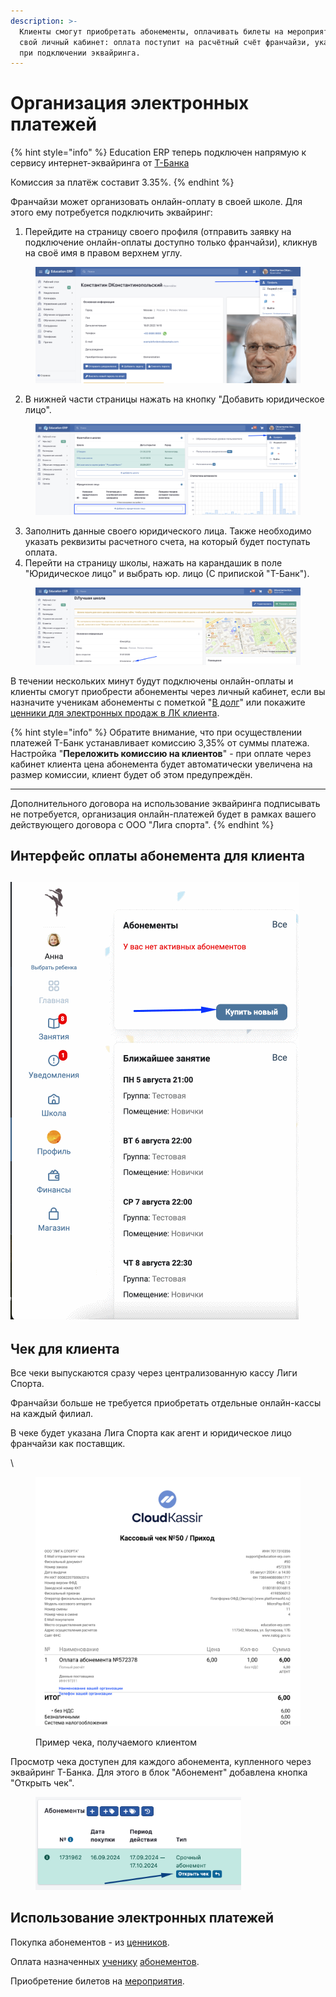 ```yaml
---
description: >-
  Клиенты смогут приобретать абонементы, оплачивать билеты на мероприятия через
  свой личный кабинет: оплата поступит на расчётный счёт франчайзи, указанный
  при подключении эквайринга.
---
```


# Организация электронных платежей

{% hint style="info" %}
Education ERP теперь подключен напрямую к сервису интернет-эквайринга от [Т-Банка](https://www.tbank.ru/)

Комиссия за платёж составит 3.35%.
{% endhint %}

Франчайзи может организовать онлайн-оплату в своей школе. Для этого ему потребуется подключить эквайринг:

1. Перейдите на страницу своего профиля (отправить заявку на подключение онлайн-оплаты доступно только франчайзи), кликнув на своё имя в правом верхнем углу.

<figure><img src="../.gitbook/assets/image (78).png" alt=""><figcaption></figcaption></figure>

2. В нижней части страницы  нажать на кнопку "Добавить юридическое лицо".

<figure><img src="../.gitbook/assets/image (5) (1) (1) (1) (1).png" alt=""><figcaption></figcaption></figure>

3. Заполнить данные своего юридического лица. Также необходимо указать реквизиты расчетного счета, на который будет поступать оплата.
4. &#x20;Перейти на страницу школы, нажать на карандашик в поле "Юридическое лицо"  и выбрать юр. лицо (С припиской "Т-Банк").

<figure><img src="../.gitbook/assets/image (1) (1) (1) (1) (1) (1) (1) (1).png" alt=""><figcaption></figcaption></figure>

В течении нескольких минут будут подключены онлайн-оплаты и клиенты смогут приобрести абонементы через личный кабинет, если вы назначите ученикам абонементы с пометкой "[В долг](../nachalo-raboty/shkola/abonementy/dobavlenie-abonementov/abonementy-v-dolg.md)" или покажите [ценники для электронных продаж в ЛК клиента](../abonementy/cenniki/).

{% hint style="info" %}
Обратите внимание, что при осуществлении платежей T-Банк устанавливает комиссию 3,35% от суммы платежа.\
Настройка "**Переложить комиссию на клиентов**" - при оплате через кабинет клиента цена абонемента будет автоматически увеличена на размер комиссии, клиент будет об этом предупреждён.&#x20;

***

Дополнительного договора на использование эквайринга подписывать не потребуется, организация онлайн-платежей будет в рамках вашего действующего договора с ООО "Лига спорта".
{% endhint %}

## Интерфейс оплаты абонемента для клиента

## ![](../.gitbook/assets/оплата.gif)



## Чек для клиента

Все чеки выпускаются сразу через централизованную кассу Лиги Спорта.&#x20;

Франчайзи больше не требуется приобретать отдельные онлайн-кассы на каждый филиал.&#x20;

В чеке будет указана Лига Спорта как агент и юридическое лицо франчайзи как поставщик.

\


<figure><img src="../.gitbook/assets/image (81).png" alt=""><figcaption><p>Пример чека, получаемого клиентом</p></figcaption></figure>

Просмотр чека доступен для каждого абонемента, купленного через эквайринг Т-Банка. Для этого в блок "Абонемент" добавлена кнопка "Открыть чек".

<figure><img src="../.gitbook/assets/image (2) (1) (1) (1) (1) (1) (1) (1) (1) (1).png" alt="" width="329"><figcaption></figcaption></figure>

## Использование электронных платежей

Покупка абонементов - из [ценников](../abonementy/cenniki/).

Оплата назначенных [ученику](../ucheniki.md) [абонементов](https://app.gitbook.com/s/-MkFNHt9T_SX73MEMmIU/c/cgKOyxkqHa8Qxc8VSvAr/nachalo-raboty/shkola/abonementy/dobavlenie-abonementov/abonementy-v-dolg).

Приобретение билетов на [мероприятия](https://app.gitbook.com/s/-MkFNHt9T_SX73MEMmIU/c/cgKOyxkqHa8Qxc8VSvAr/nachalo-raboty/shkola/meropriyatiya).
